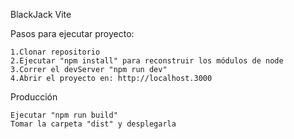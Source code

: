 BlackJack Vite

Pasos para ejecutar proyecto:

    1.Clonar repositorio
    2.Ejecutar "npm install" para reconstruir los módulos de node
    3.Correr el devServer "npm run dev"
    4.Abrir el proyecto en: http://localhost.3000


Producción

    Ejecutar "npm run build"
    Tomar la carpeta "dist" y desplegarla
